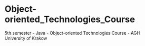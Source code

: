 # Object-oriented_Technologies_Course
5th semester - Java - Object-oriented Technologies Course - AGH University of Krakow
